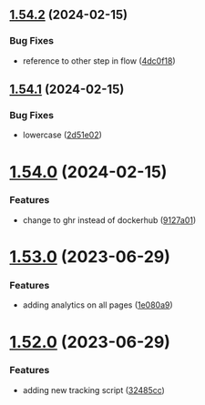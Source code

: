 ## [1.54.2](https://github.com/MihaiNueleanu/blog/compare/1.54.1...1.54.2) (2024-02-15)


### Bug Fixes

* reference to other step in flow ([4dc0f18](https://github.com/MihaiNueleanu/blog/commit/4dc0f183560ced4a83c8c703990b541286ef8dd4))



## [1.54.1](https://github.com/MihaiNueleanu/blog/compare/1.54.0...1.54.1) (2024-02-15)


### Bug Fixes

* lowercase ([2d51e02](https://github.com/MihaiNueleanu/blog/commit/2d51e0289366b9f9db2a6d820859aba8e4e0959a))



# [1.54.0](https://github.com/MihaiNueleanu/blog/compare/1.53.0...1.54.0) (2024-02-15)


### Features

* change to ghr instead of dockerhub ([9127a01](https://github.com/MihaiNueleanu/blog/commit/9127a01db132e94cf81d9316dd45edd469ca588d))



# [1.53.0](https://github.com/MihaiNueleanu/blog/compare/1.52.0...1.53.0) (2023-06-29)


### Features

* adding analytics on all pages ([1e080a9](https://github.com/MihaiNueleanu/blog/commit/1e080a9b92390bb9e073d1c6ecc9fdb7b7d3d68c))



# [1.52.0](https://github.com/MihaiNueleanu/blog/compare/1.51.4...1.52.0) (2023-06-29)


### Features

* adding new tracking script ([32485cc](https://github.com/MihaiNueleanu/blog/commit/32485cc9c87778174f13bb53aaad558a9bdb4d41))



